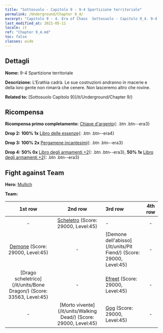 ```yaml
---
title: "Sottosuolo - Capitolo 9 - 9-4 Spartizione territoriale"
permalink: /Underground/Chapter 9_4/
excerpt: "Capitolo 9 - 4. Era of Chaos  Sottosuolo - Capitolo 9_4. 9-4 Spartizione territoriale"
last_modified_at: 2021-05-11
locale: it
ref: "Chapter 9_4.md"
toc: false
classes: wide
---
```


## Dettagli

 **Nome:** 9-4 Spartizione territoriale

 **Descrizione:** L'Erathia cadrà. Le sue costruzioni andranno in macerie e della loro gente non rimarrà che cenere. Non lasceremo altro che rovine.

 **Related to:** [Sottosuolo Capitolo 9](/it/Underground/Chapter 9/)

## Ricompensa

 **Ricompensa primo completamento:** [Chiave d'argento](/ItemsIT/con_693/){: .btn .btn--era3}

 **Drop 2:** **100% 1x** [Libro delle essenze](/ItemsIT/mat_39/){: .btn .btn--era4}

 **Drop 3:** **100% 2x** [Pergamene incantesimi](/ItemsIT/con_694/){: .btn .btn--era3}

 **Drop 4:** **50% 0x** [Libro degli armamenti +2](/ItemsIT/mat_32/){: .btn .btn--era3}, **50% 1x** [Libro degli armamenti +2](/ItemsIT/mat_32/){: .btn .btn--era3}


## Fight against Team
 **Hero:** [Mullich](/it/heroes/Mullich/)

 **Team:**


  | 1st row | 2nd row | 3rd row | 4th row |
  |:----:|:----:|:----|:----:|
  | - | [Scheletro](/it/units/Skeleton/) (Score: 29000, Level:45)  | - | - |
  | [Demone](/it/units/Demon/) (Score: 29000, Level:45)  | - | [Demone dell'abisso](/it/units/Pit Fiend/) (Score: 29000, Level:45)  | - |
  | [Drago scheletrico](/it/units/Bone Dragon/) (Score: 33563, Level:45)  | - | [Efreet](/it/units/Efreeti/) (Score: 29000, Level:45)  | - |
  | - | [Morto vivente](/it/units/Walking Dead/) (Score: 29000, Level:45)  | [Gog](/it/units/Gog/) (Score: 29000, Level:45)  | - |


